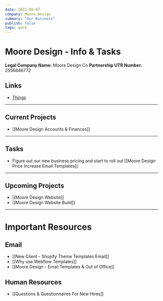 ```yaml
---
date: 2022-08-07
company: Moore Design
summary: "Our Business"
publish: false
tags: work
---
```


# Moore Design - Info & Tasks
**Legal Company Name:** Moore Design Co
**Partnership UTR Number:** 2556846772


## Links
- [Things](things:///show?id=NbZHgGeuw9evG9YtWcs4i7)


---

## Current Projects
- [[Moore Design Accounts & Finances]]


---

## Tasks
- Figure out our new business pricing and start to roll out [[Moore Design Price Increase Email Templates]]


---

## Upcoming Projects
- [[Moore Design Website]]
- [[Moore Design Website Build]]


---

# Important Resources

## Email
- [[New Client - Shopify Theme Templates Email]]
- [[Why use Webflow Templates]]
- [[Moore Design - Email Templates & Out of Office]]

## Human Resources
- [[Questions & Questionnaires For New Hires]]